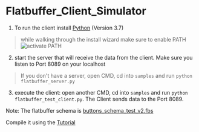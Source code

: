 # Flatbuffer_Client_Simulator

1. To run the client install [Python](https://www.python.org/ftp/python/3.7.9/python-3.7.9-amd64.exe) (Version 3.7)
> while walking through the install wizard make sure to enable PATH
![activate PATH](https://datatofish.com/wp-content/uploads/2018/10/0001_add_Python_to_Path.png)

2. start the server that will receive the data from the client. Make sure you listen to Port 8089 on your localhost
> If you don't have a server, open CMD, cd into ```samples``` and run ``` python flatbuffer_server.py ```

3. execute the client: open another CMD, cd into ```samples``` and run ``` python flatbuffer_test_client.py ```. The Client sends data to the Port 8089.

Note: The flatbuffer schema is [buttons_schema_test_v2.fbs](samples/buttons_schema_test_v2.fbs)

Compile it using the [Tutorial](https://google.github.io/flatbuffers/flatbuffers_guide_tutorial.html) 
